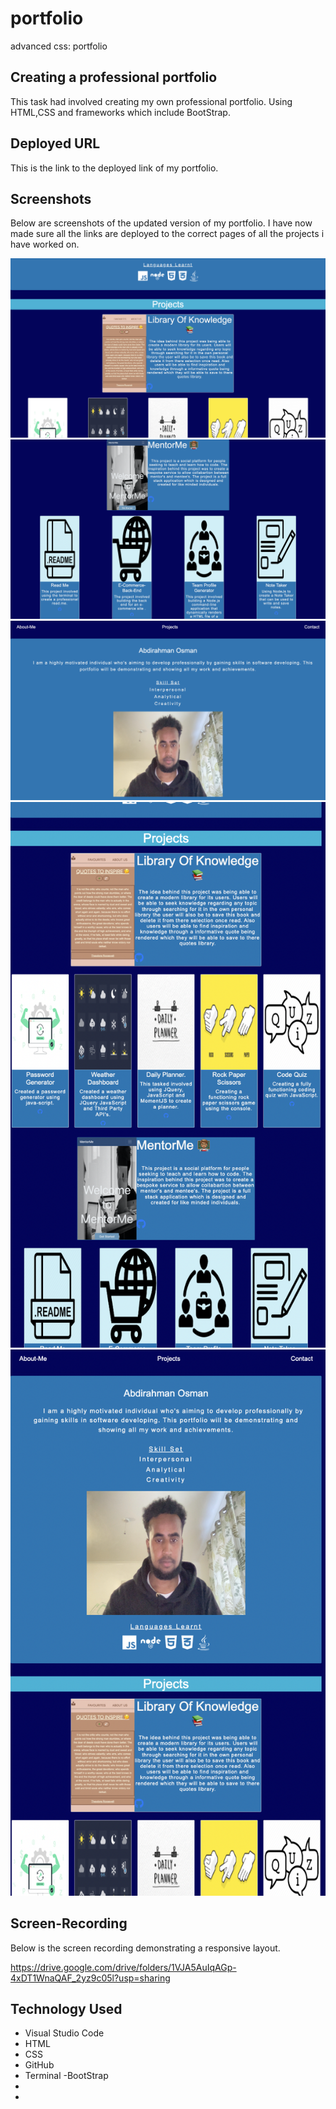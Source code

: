 # portfolio

advanced css: portfolio

## Creating a professional portfolio

This task had involved creating my own professional portfolio. Using HTML,CSS and frameworks which include BootStrap.

## Deployed URL

This is the link to the deployed link of my portfolio.

## Screenshots

Below are screenshots of the updated version of my portfolio.
I have now made sure all the links are deployed to the correct pages of all the projects i have worked on.

![screenshot-1](./images/Screenshot%202022-07-29%20at%2010.28.33.png)
![screenshot-2](./images/Screenshot%202022-07-29%20at%2010.28.40.png)
![screenshot-3](./images/Screenshot%202022-07-29%20at%2010.28.23.png)
![screenshot-4](./images/Screenshot%202022-07-29%20at%2010.31.00.png)
![screenshot-4](./images/Screenshot%202022-07-29%20at%2010.31.04.png)

## Screen-Recording

Below is the screen recording demonstrating a responsive layout.

https://drive.google.com/drive/folders/1VJA5AuIqAGp-4xDT1WnaQAF_2yz9c05l?usp=sharing

## Technology Used

- Visual Studio Code
- HTML
- CSS
- GitHub
- Terminal
  -BootStrap
-
-
